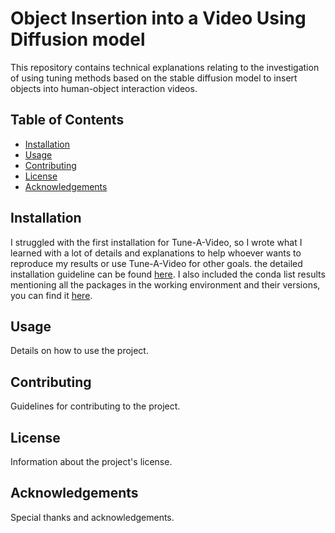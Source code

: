 # Object Insertion into a Video Using Diffusion model

This repository contains technical explanations relating to the investigation of using tuning methods based on the stable diffusion model to insert objects into human-object interaction videos.

## Table of Contents
- [Installation](#installation)
- [Usage](#usage)
- [Contributing](#contributing)
- [License](#license)
- [Acknowledgements](#acknowledgements)

## Installation
I struggled with the first installation for Tune-A-Video, so I wrote what I learned with a lot of details and explanations to help whoever wants to reproduce my results or use Tune-A-Video for other goals.
the detailed installation guideline can be found [here](https://github.com/shani1610/object-insertion-video-diffusion/blob/main/tuneavideo_installation.md). I also included the conda list results mentioning all the packages in the working environment and their versions, you can find it [here](https://github.com/shani1610/object-insertion-video-diffusion/blob/main/conda_list.md).

## Usage
Details on how to use the project.

## Contributing
Guidelines for contributing to the project.

## License
Information about the project's license.

## Acknowledgements
Special thanks and acknowledgements.
